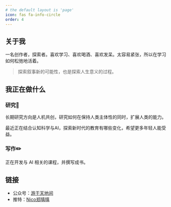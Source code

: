 ```yaml
---
# the default layout is 'page'
icon: fas fa-info-circle
order: 4
---
```


## 关于我

一名创作者，探索者。喜欢学习、喜欢喝酒、喜欢发呆。太容易紧张，所以在学习如何松弛地活着。

> 探索叙事新的可能性，也是探索人生意义的过程。

## 我正在做什么

### 研究🧐

长期研究方向是人机共创，研究如何在保持人类主体性的同时，扩展人类的能力。

最近正在结合认知科学与AI，探索新时代的教育有哪些变化，希望更多年轻人能受益。

### 写作✏️

正在开发与 AI 相关的课程，并撰写成书。

## 链接

- 公众号：[游于天地间](https://mp.weixin.qq.com/s/FBFo1OejKZ2jZhFQl-Qd9g)
- 推特：[Nico郑嘻嘻](https://x.com/nicotalkaboutai)